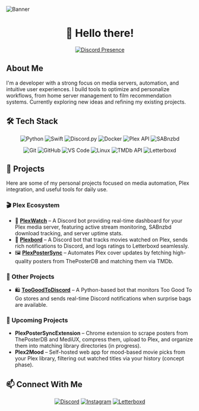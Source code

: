 ![Banner](https://i.imgur.com/8TtD6Su.jpeg)

<div align="center">
  
  # 👋 Hello there!
  
  <a href="https://discord.com/users/400672307833733121">
    <img src="https://lanyard.cnrad.dev/api/400672307833733121" alt="Discord Presence" />
  </a>
</div>

## About Me
I'm a developer with a strong focus on media servers, automation, and intuitive user experiences. I build tools to optimize and personalize workflows, from home server management to film recommendation systems. Currently exploring new ideas and refining my existing projects.

## 🛠️ Tech Stack
<div align="center">

  ![Python](https://img.shields.io/badge/Python-3776AB?style=for-the-badge&logo=python&logoColor=white)
  ![Swift](https://img.shields.io/badge/Swift-FA7343?style=for-the-badge&logo=swift&logoColor=white)
  ![Discord.py](https://img.shields.io/badge/Discord.py-5865F2?style=for-the-badge&logo=discord&logoColor=white)
  ![Docker](https://img.shields.io/badge/Docker-2496ED?style=for-the-badge&logo=docker&logoColor=white)
  ![Plex API](https://img.shields.io/badge/Plex_API-E5A00D?style=for-the-badge&logo=plex&logoColor=white)
  ![SABnzbd](https://img.shields.io/badge/SABnzbd-FCC624?style=for-the-badge&logo=sabnzbd&logoColor=black)

  ![Git](https://img.shields.io/badge/Git-F05032?style=for-the-badge&logo=git&logoColor=white)
  ![GitHub](https://img.shields.io/badge/GitHub-181717?style=for-the-badge&logo=github&logoColor=white)
  ![VS Code](https://img.shields.io/badge/VS_Code-007ACC?style=for-the-badge&logo=visual-studio-code&logoColor=white)
  ![Linux](https://img.shields.io/badge/Linux-FCC624?style=for-the-badge&logo=linux&logoColor=black)
  ![TMDb API](https://img.shields.io/badge/TMDb_API-01B4E4?style=for-the-badge&logo=themoviedatabase&logoColor=white)
  ![Letterboxd](https://img.shields.io/badge/Letterboxd-202830?style=for-the-badge&logo=letterboxd&logoColor=white)

</div>

## 🚀 Projects
Here are some of my personal projects focused on media automation, Plex integration, and useful tools for daily use.

### 🎬 Plex Ecosystem  
- 🎥 **[PlexWatch](https://github.com/nichtlegacy/PlexWatch)** – A Discord bot providing real-time dashboard for your Plex media server, featuring active stream monitoring, SABnzbd download tracking, and server uptime stats.  
- 📢 **[Plexbord](https://github.com/nichtlegacy/Plexbord)** – A Discord bot that tracks movies watched on Plex, sends rich notifications to Discord, and logs ratings to Letterboxd seamlessly.  
- 🖼️ **[PlexPosterSync](https://github.com/nichtlegacy/PlexPosterSync)** – Automates Plex cover updates by fetching high-quality posters from ThePosterDB and matching them via TMDb.

### 🤖 Other Projects  
- 🛍️ **[TooGoodToDiscord](https://github.com/nichtlegacy/TooGoodToDiscord)** – A Python-based bot that monitors Too Good To Go stores and sends real-time Discord notifications when surprise bags are available.  

### 🌱 Upcoming Projects  
- **PlexPosterSyncExtension** – Chrome extension to scrape posters from ThePosterDB and MediUX, compress them, upload to Plex, and organize them into matching library directories (in progress).  
- **Plex2Mood** – Self-hosted web app for mood-based movie picks from your Plex library, filtering out watched titles via your history (concept phase).   

## 📫 Connect With Me
<p align="center">
  <a href="https://discord.com/users/400672307833733121"><img src="https://img.shields.io/badge/Discord-%235865F2.svg?style=for-the-badge&logo=discord&logoColor=white" alt="Discord"/></a>
  <a href="https://instagram.com/legacy.collector"><img src="https://img.shields.io/badge/Instagram-%23E4405F.svg?style=for-the-badge&logo=Instagram&logoColor=white" alt="Instagram"/></a>
  <a href="https://letterboxd.com/nichtlegacy"><img src="https://img.shields.io/badge/Letterboxd-%23202830.svg?style=for-the-badge&logo=letterboxd&logoColor=white" alt="Letterboxd"/></a>
</p>